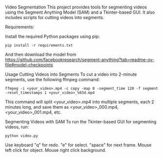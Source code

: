 Video Segmentation
This project provides tools for segmenting  videos using the Segment Anything Model (SAM) and a Tkinter-based GUI. It also includes scripts for cutting videos into segments.

Requirements:

Install the required Python packages using pip:

```
pip install -r requirements.txt
```
And then download the model from https://github.com/facebookresearch/segment-anything?tab=readme-ov-file#model-checkpoints


Usage
Cutting Videos into Segments
To cut a video into 2-minute segments, use the following ffmpeg command:
```
ffmpeg -i <your_video>.mp4 -c copy -map 0 -segment_time 120 -f segment -reset_timestamps 1 <your_video>_%03d.mp4
```

This command will split <your_video>.mp4 into multiple segments, each 2 minutes long, and save them as <your_video>_000.mp4, <your_video>_001.mp4, etc.



Segmenting Videos with SAM
To run the Tkinter-based GUI for segmenting videos, run:
```
python video.py
```

Use keyboard "q" for redo. "e" for select. "space" for next frame. Mouse left click for object. Mouse right click background.
